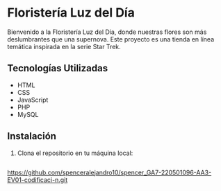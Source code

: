 # Floristería Luz del Día

Bienvenido a la Floristería Luz del Día, donde nuestras flores son más deslumbrantes que una supernova. Este proyecto es una tienda en línea temática inspirada en la serie Star Trek.

## Tecnologías Utilizadas

- HTML
- CSS
- JavaScript
- PHP
- MySQL

## Instalación

1. Clona el repositorio en tu máquina local:
   ```sh
 https://github.com/spenceralejandro10/spencer_GA7-220501096-AA3-EV01-codificaci-n.git
